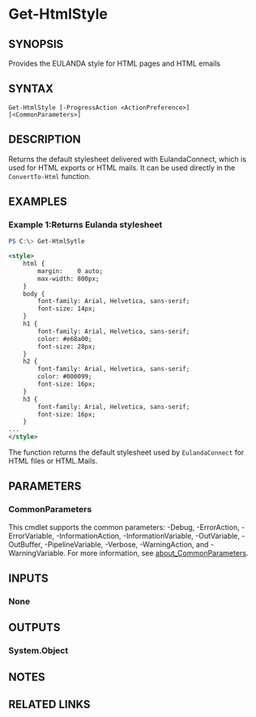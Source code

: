 ﻿---
external help file: EulandaConnect-help.xml
Module Name: EulandaConnect
online version: https://github.com/Eulanda/EulandaConnect/blob/master/docs/Get-HtmlStyle.md
schema: 2.0.0
lastMod: 2024-03-19T06:27:25
---

# Get-HtmlStyle

## SYNOPSIS
Provides the EULANDA style for HTML pages and HTML emails

## SYNTAX

```
Get-HtmlStyle [-ProgressAction <ActionPreference>] [<CommonParameters>]
```

## DESCRIPTION
Returns the default stylesheet delivered with EulandaConnect, which is used for HTML exports or HTML mails. It can be used directly in the `ConvertTo-Html` function.

## EXAMPLES

### Example 1:Returns  Eulanda stylesheet
```powershell
PS C:\> Get-HtmlSytle
```

```Xml
<style>
    html {
        margin:    0 auto;
        max-width: 800px;
    }
    body {
        font-family: Arial, Helvetica, sans-serif;
        font-size: 14px;
    }
    h1 {
        font-family: Arial, Helvetica, sans-serif;
        color: #e68a00;
        font-size: 28px;
    }
    h2 {
        font-family: Arial, Helvetica, sans-serif;
        color: #000099;
        font-size: 16px;
    }
    h3 {
        font-family: Arial, Helvetica, sans-serif;
        font-size: 16px;
    }
...
</style>
```

The function returns the default stylesheet used by `EulandaConnect` for HTML files or HTML.Mails.

## PARAMETERS


### CommonParameters
This cmdlet supports the common parameters: -Debug, -ErrorAction, -ErrorVariable, -InformationAction, -InformationVariable, -OutVariable, -OutBuffer, -PipelineVariable, -Verbose, -WarningAction, and -WarningVariable. For more information, see [about_CommonParameters](http://go.microsoft.com/fwlink/?LinkID=113216).

## INPUTS

### None

## OUTPUTS

### System.Object
## NOTES

## RELATED LINKS


